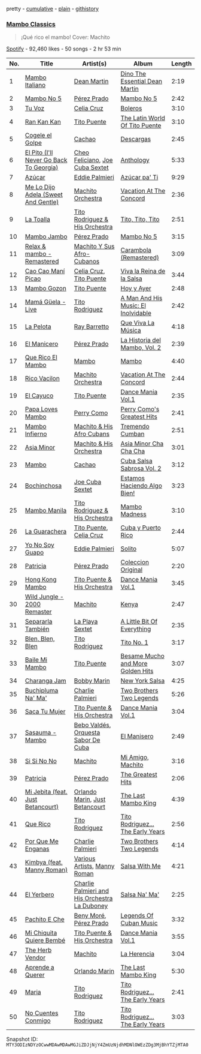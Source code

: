 pretty - [cumulative](/playlists/cumulative/37i9dQZF1DWY3wGocULdzX.md) - [plain](/playlists/plain/37i9dQZF1DWY3wGocULdzX) - [githistory](https://github.githistory.xyz/mackorone/spotify-playlist-archive/blob/main/playlists/plain/37i9dQZF1DWY3wGocULdzX)

### [Mambo Classics](https://open.spotify.com/playlist/37i9dQZF1DWY3wGocULdzX)

> ¡Qué rico el mambo! Cover: Machito

[Spotify](https://open.spotify.com/user/spotify) - 92,460 likes - 50 songs - 2 hr 53 min

| No. | Title | Artist(s) | Album | Length |
|---|---|---|---|---|
| 1 | [Mambo Italiano](https://open.spotify.com/track/5G4JTc4HlIsg7CyiDwoPV2) | [Dean Martin](https://open.spotify.com/artist/49e4v89VmlDcFCMyDv9wQ9) | [Dino The Essential Dean Martin](https://open.spotify.com/album/6D5uTxoH304RXHiLISapHj) | 2:19 |
| 2 | [Mambo No 5](https://open.spotify.com/track/6fJnlY8rYqC37J2u2OeEMf) | [Pérez Prado](https://open.spotify.com/artist/1ZKhPkCXXgtiGgALn4OYtT) | [Mambo No 5](https://open.spotify.com/album/1uTfiWvskpE7pQ7on5qnWi) | 2:42 |
| 3 | [Tu Voz](https://open.spotify.com/track/1lQWRMxlvahpRLzrwSIXNH) | [Celia Cruz](https://open.spotify.com/artist/2weA6hhVqTIN2gSn9PUB9U) | [Boleros](https://open.spotify.com/album/7DSbg77hDxJs4dnvi1qVgj) | 3:10 |
| 4 | [Ran Kan Kan](https://open.spotify.com/track/3FCN9xduajof2MGIJbWdGe) | [Tito Puente](https://open.spotify.com/artist/6SPpCqM8gOzrtICAxN5NuX) | [The Latin World Of Tito Puente](https://open.spotify.com/album/4jDlifFGsIq4Am1bSbCXVH) | 3:10 |
| 5 | [Cogele el Golpe](https://open.spotify.com/track/0lunMiZlsZ7U854GvHMyVZ) | [Cachao](https://open.spotify.com/artist/1Qa5p9ajnRIvq7bfsdtzqQ) | [Descargas](https://open.spotify.com/album/4ghddg6ZQtBZEEoFODQs5W) | 2:45 |
| 6 | [El Pito \(I'll Never Go Back To Georgia\)](https://open.spotify.com/track/4urZ7xOhe9Ss1Yi2t9a9NY) | [Cheo Feliciano](https://open.spotify.com/artist/1Ypa8o8muvDcgOt1YYtcOC), [Joe Cuba Sextet](https://open.spotify.com/artist/7glnjTMVq4r8iNugFbuIqj) | [Anthology](https://open.spotify.com/album/3ukST4dz4n39IwgDiFTk8x) | 5:33 |
| 7 | [Azúcar](https://open.spotify.com/track/4j0CkYOhOdPyWjfpEL1sWM) | [Eddie Palmieri](https://open.spotify.com/artist/2VviFtXYreO6Zn9n8Ibk6C) | [Azúcar pa' Ti](https://open.spotify.com/album/7ABnsWLl8iiyVqkpR9ZRGT) | 9:29 |
| 8 | [Me Lo Dijo Adela \(Sweet And Gentle\)](https://open.spotify.com/track/52kWckaWi8zDRL3r2fQoPv) | [Machito Orchestra](https://open.spotify.com/artist/38FHSGePCxtSwgzzInXhVe) | [Vacation At The Concord](https://open.spotify.com/album/7thOtRH5Z0D9WVyWs8LhWJ) | 2:36 |
| 9 | [La Toalla](https://open.spotify.com/track/7H6Hu1KiXJGh2HnTIkJywv) | [Tito Rodriguez & His Orchestra](https://open.spotify.com/artist/67HW6PKDXtSXN6ANTEQemN) | [Tito, Tito, Tito](https://open.spotify.com/album/18vrXXXmrzZ5os8lqLYn2k) | 2:51 |
| 10 | [Mambo Jambo](https://open.spotify.com/track/5RZ0Y8ae2DuIBPRNjVGkch) | [Pérez Prado](https://open.spotify.com/artist/1ZKhPkCXXgtiGgALn4OYtT) | [Mambo No 5](https://open.spotify.com/album/1uTfiWvskpE7pQ7on5qnWi) | 3:15 |
| 11 | [Relax & mambo \- Remastered](https://open.spotify.com/track/2MF3bZLaQI65YjRp7H4A1D) | [Machito Y Sus Afro\-Cubanos](https://open.spotify.com/artist/4Xh7yiscGNnJXmwaZcaloB) | [Carambola \(Remastered\)](https://open.spotify.com/album/76O9p5w3ZRzxtbE7KtCUU6) | 3:09 |
| 12 | [Cao Cao Maní Picao](https://open.spotify.com/track/4jrV8b9VyVl0bGRDrlReSt) | [Celia Cruz](https://open.spotify.com/artist/2weA6hhVqTIN2gSn9PUB9U), [Tito Puente](https://open.spotify.com/artist/6SPpCqM8gOzrtICAxN5NuX) | [Viva la Reina de la Salsa](https://open.spotify.com/album/5sj5rxV32E8izCz99fNFLU) | 3:44 |
| 13 | [Mambo Gozon](https://open.spotify.com/track/0hk1gSyn3wKgdxqF6qaKUZ) | [Tito Puente](https://open.spotify.com/artist/6SPpCqM8gOzrtICAxN5NuX) | [Hoy y Ayer](https://open.spotify.com/album/1Gg0LMPxbrR8SCXtAMveyG) | 2:48 |
| 14 | [Mamá Güela \- Live](https://open.spotify.com/track/4peboQ0PfWsLbjYNYSPgmB) | [Tito Rodriguez](https://open.spotify.com/artist/10n4KkyM4UDt4pf9H4aDlS) | [A Man And His Music: El Inolvidable](https://open.spotify.com/album/7101EVthCwrld4QKetHmb6) | 2:42 |
| 15 | [La Pelota](https://open.spotify.com/track/4DkK1PenbmoVjSEFMurUFp) | [Ray Barretto](https://open.spotify.com/artist/2h4ndKS2vRWeFLpq8ARu0D) | [Que Viva La Música](https://open.spotify.com/album/567VtThAiuol6fSWSPPTNV) | 4:18 |
| 16 | [El Manicero](https://open.spotify.com/track/4A0iCzLqX0bmDuDq1YAT59) | [Pérez Prado](https://open.spotify.com/artist/1ZKhPkCXXgtiGgALn4OYtT) | [La Historia del Mambo, Vol\. 2](https://open.spotify.com/album/6fJdrjyuTWOeZboh03i01n) | 2:39 |
| 17 | [Que Rico El Mambo](https://open.spotify.com/track/4ucHP0s9uWaloTQ5HbVyiy) | [Mambo](https://open.spotify.com/artist/3QQyOPRmd24X1Q4ZbYCrQN) | [Mambo](https://open.spotify.com/album/5KAeqB0YySMuy7F7VXVjQo) | 4:40 |
| 18 | [Rico Vacilon](https://open.spotify.com/track/22vnfqgJeAKZmVhhK6tXnk) | [Machito Orchestra](https://open.spotify.com/artist/38FHSGePCxtSwgzzInXhVe) | [Vacation At The Concord](https://open.spotify.com/album/7thOtRH5Z0D9WVyWs8LhWJ) | 2:44 |
| 19 | [El Cayuco](https://open.spotify.com/track/3j05qtcQlRIVF0a2DOoO68) | [Tito Puente](https://open.spotify.com/artist/6SPpCqM8gOzrtICAxN5NuX) | [Dance Mania Vol.1](https://open.spotify.com/album/1XjabdmwipT62cLSZV45SU) | 2:35 |
| 20 | [Papa Loves Mambo](https://open.spotify.com/track/5A4gzphhD7SyZZhQeda8Vv) | [Perry Como](https://open.spotify.com/artist/5v8jlSmAQfrkTjAlpUfWtu) | [Perry Como's Greatest Hits](https://open.spotify.com/album/1Xn52rnZPmftC6oPyNOTfv) | 2:41 |
| 21 | [Mambo Infierno](https://open.spotify.com/track/37IPOyonJjOLmOlns8RXhx) | [Machito & His Afro Cubans](https://open.spotify.com/artist/48uvJVs3amPDYGr4EZoRg9) | [Tremendo Cumban](https://open.spotify.com/album/14u4OthZTF7D0z40hy7OmK) | 2:51 |
| 22 | [Asia Minor](https://open.spotify.com/track/1ZU7un2BX6J98BibBv8cmO) | [Machito & His Orchestra](https://open.spotify.com/artist/14IhDLK3FnairSloyYjw9h) | [Asia Minor Cha Cha Cha](https://open.spotify.com/album/0OelWTAicp39Y93KJBWJA2) | 3:01 |
| 23 | [Mambo](https://open.spotify.com/track/5EHfeFLbEWeYeNDzTyFby2) | [Cachao](https://open.spotify.com/artist/1Qa5p9ajnRIvq7bfsdtzqQ) | [Cuba Salsa Sabrosa Vol\. 2](https://open.spotify.com/album/4TRIu8j6ea1pfnPMzbrHjT) | 3:12 |
| 24 | [Bochinchosa](https://open.spotify.com/track/7L4eODuSL77fkoVioQD0Mo) | [Joe Cuba Sextet](https://open.spotify.com/artist/7glnjTMVq4r8iNugFbuIqj) | [Estamos Haciendo Algo Bien!](https://open.spotify.com/album/6qbLn5WNxrKGzzYQENyUmX) | 3:23 |
| 25 | [Mambo Manila](https://open.spotify.com/track/0gyejcE44IsekC8hL6aylF) | [Tito Rodriguez & His Orchestra](https://open.spotify.com/artist/67HW6PKDXtSXN6ANTEQemN) | [Mambo Madness](https://open.spotify.com/album/37adSaGjRerybXzNjcry13) | 3:10 |
| 26 | [La Guarachera](https://open.spotify.com/track/7kWdf24d03AheJu4KF4mo3) | [Tito Puente](https://open.spotify.com/artist/6SPpCqM8gOzrtICAxN5NuX), [Celia Cruz](https://open.spotify.com/artist/2weA6hhVqTIN2gSn9PUB9U) | [Cuba y Puerto Rico](https://open.spotify.com/album/1P7Ucst33FwWbnoCj0TlNw) | 2:44 |
| 27 | [Yo No Soy Guapo](https://open.spotify.com/track/5xg8xey3cg0LvsY72ssgeI) | [Eddie Palmieri](https://open.spotify.com/artist/2VviFtXYreO6Zn9n8Ibk6C) | [Solito](https://open.spotify.com/album/6AY69nRRUOsqIoQauepZM2) | 5:07 |
| 28 | [Patricia](https://open.spotify.com/track/2bwhOdCOLgQ8v6xStAqnju) | [Pérez Prado](https://open.spotify.com/artist/1ZKhPkCXXgtiGgALn4OYtT) | [Coleccion Original](https://open.spotify.com/album/1hu7GjmtnChBUBDLZjb2Mb) | 2:20 |
| 29 | [Hong Kong Mambo](https://open.spotify.com/track/1QLC5yG0vyDMXsShhpsGsX) | [Tito Puente & His Orchestra](https://open.spotify.com/artist/1zN5Et4jcH3XQ0b60IGmp1) | [Dance Mania Vol.1](https://open.spotify.com/album/1XjabdmwipT62cLSZV45SU) | 3:45 |
| 30 | [Wild Jungle \- 2000 Remaster](https://open.spotify.com/track/0uoOBKdEsBzqKjondmUTli) | [Machito](https://open.spotify.com/artist/3mdrgtEX1xhiauu3Pn06LL) | [Kenya](https://open.spotify.com/album/1BHUIrORQwywRkl5cjapQz) | 2:47 |
| 31 | [Separarla También](https://open.spotify.com/track/2uUimJq18JcrZjgkuvLuMa) | [La Playa Sextet](https://open.spotify.com/artist/2sOjbVJo60mStZl19NDcUn) | [A Little Bit Of Everything](https://open.spotify.com/album/49CPTtkajDw9XAcUafNgrY) | 2:35 |
| 32 | [Blen, Blen, Blen](https://open.spotify.com/track/0koL9KgFF8DiuNExstwl4X) | [Tito Rodriguez](https://open.spotify.com/artist/10n4KkyM4UDt4pf9H4aDlS) | [Tito No\. 1](https://open.spotify.com/album/7CRlAAlopAiJb5jimIkCGn) | 3:17 |
| 33 | [Baile Mi Mambo](https://open.spotify.com/track/4hj0qM3g6ioPpDdBqBxVGK) | [Tito Puente](https://open.spotify.com/artist/6SPpCqM8gOzrtICAxN5NuX) | [Besame Mucho and More Golden Hits](https://open.spotify.com/album/55iu99b3CQUneNy1hTeRig) | 3:07 |
| 34 | [Charanga Jam](https://open.spotify.com/track/3iHMDoxbOqkoA9uUJR2yes) | [Bobby Marin](https://open.spotify.com/artist/1M6SRxoB7bSY1M8WbwIeF3) | [New York Salsa](https://open.spotify.com/album/1v4ffpwV9H6YkuZ2jVF9wu) | 4:25 |
| 35 | [Buchipluma Na' Ma'](https://open.spotify.com/track/66eyTpvxV8aMlyR1gN6XHt) | [Charlie Palmieri](https://open.spotify.com/artist/1qNctKAgK8LDV3agmP8ukS) | [Two Brothers Two Legends](https://open.spotify.com/album/4znxzsJdCVRIdANotJMDwh) | 5:26 |
| 36 | [Saca Tu Mujer](https://open.spotify.com/track/6E2a4v0Sj2I5vAuaJb2UMO) | [Tito Puente & His Orchestra](https://open.spotify.com/artist/1zN5Et4jcH3XQ0b60IGmp1) | [Dance Mania Vol.1](https://open.spotify.com/album/1XjabdmwipT62cLSZV45SU) | 3:04 |
| 37 | [Sasauma \- Mambo](https://open.spotify.com/track/0gxKSoP8PGv1Xwis1J2EWO) | [Bebo Valdés](https://open.spotify.com/artist/3qeECzqe5c7ssusMaDdwbj), [Orquesta Sabor De Cuba](https://open.spotify.com/artist/59ZNpioUB3Erkn4cZy1eGO) | [El Manisero](https://open.spotify.com/album/35GjYQu1NvqoJz1uXbtddK) | 2:49 |
| 38 | [Si Si No No](https://open.spotify.com/track/0u7PjYa0zIkQSor0a3gFgJ) | [Machito](https://open.spotify.com/artist/3mdrgtEX1xhiauu3Pn06LL) | [Mi Amigo, Machito](https://open.spotify.com/album/2lKq4rYdg8Byf3O7EkiZap) | 3:16 |
| 39 | [Patricia](https://open.spotify.com/track/4wO8kx1gRvcTP10kqpo6VH) | [Pérez Prado](https://open.spotify.com/artist/1ZKhPkCXXgtiGgALn4OYtT) | [The Greatest Hits](https://open.spotify.com/album/0vGItNEPaOCI3mOB7he2Ux) | 2:06 |
| 40 | [Mi Jebita \(feat\. Just Betancourt\)](https://open.spotify.com/track/3Qt23kKNKJot7OaC2ywCFx) | [Orlando Marin](https://open.spotify.com/artist/1uH7tVnnXDsQWjtJOZH5ID), [Just Betancourt](https://open.spotify.com/artist/1qnB8QE8FRjCjrGgVehIwp) | [The Last Mambo King](https://open.spotify.com/album/3NqOdIbHCHnw1wbfYBWv9j) | 4:39 |
| 41 | [Que Rico](https://open.spotify.com/track/0h4r17dBbbT9TV5YZxQO0Z) | [Tito Rodriguez](https://open.spotify.com/artist/10n4KkyM4UDt4pf9H4aDlS) | [Tito Rodriguez..\. The Early Years](https://open.spotify.com/album/4k1RqHzMQgsODHYkMJHAMY) | 2:56 |
| 42 | [Por Que Me Enganas](https://open.spotify.com/track/6a5wswScOVS0b7Zns14jQ5) | [Charlie Palmieri](https://open.spotify.com/artist/1qNctKAgK8LDV3agmP8ukS) | [Two Brothers Two Legends](https://open.spotify.com/album/4znxzsJdCVRIdANotJMDwh) | 4:14 |
| 43 | [Kimbya \(feat\. Manny Roman\)](https://open.spotify.com/track/5F9gVtm6rD5uGlkPgfXzRt) | [Various Artists](https://open.spotify.com/artist/0LyfQWJT6nXafLPZqxe9Of), [Manny Roman](https://open.spotify.com/artist/1ovL4YOHbcfY0OFDC5b8ap) | [Salsa With Me](https://open.spotify.com/album/3kTrNkkPo0Vi3X5RSI6ygQ) | 4:21 |
| 44 | [El Yerbero](https://open.spotify.com/track/0Ix8RTtzO4v6lC8mlpXkVq) | [Charlie Palmieri and His Orchestra La Duboney](https://open.spotify.com/artist/1jqzqfKGgaSN517pbyIdRh) | [Salsa Na' Ma'](https://open.spotify.com/album/1ETJ89KjLOTBrBrAG2Dv8W) | 2:25 |
| 45 | [Pachito E Che](https://open.spotify.com/track/5ZYO9ETsTxLMXfhzSmUTfA) | [Beny Moré](https://open.spotify.com/artist/1Sp47peMTI9na8FTY4yHJw), [Pérez Prado](https://open.spotify.com/artist/1ZKhPkCXXgtiGgALn4OYtT) | [Legends Of Cuban Music](https://open.spotify.com/album/6tviOtL10UFy6Or8rpjlfR) | 3:32 |
| 46 | [Mi Chiquita Quiere Bembé](https://open.spotify.com/track/5GbOYy9AZHOjeZCd3gAa2D) | [Tito Puente & His Orchestra](https://open.spotify.com/artist/1zN5Et4jcH3XQ0b60IGmp1) | [Dance Mania Vol.1](https://open.spotify.com/album/1XjabdmwipT62cLSZV45SU) | 3:55 |
| 47 | [The Herb Vendor](https://open.spotify.com/track/3ZIClXUDVFwnvUssqD3OKU) | [Machito](https://open.spotify.com/artist/3mdrgtEX1xhiauu3Pn06LL) | [La Herencia](https://open.spotify.com/album/3GOBlGfrkA9AmjdsBcRX3G) | 3:04 |
| 48 | [Aprende a Querer](https://open.spotify.com/track/0E9Vx2zk4gNdteduH9tNE7) | [Orlando Marin](https://open.spotify.com/artist/1uH7tVnnXDsQWjtJOZH5ID) | [The Last Mambo King](https://open.spotify.com/album/3NqOdIbHCHnw1wbfYBWv9j) | 5:30 |
| 49 | [Maria](https://open.spotify.com/track/1vywnMmHHTm8D4zpqq4TdP) | [Tito Rodriguez](https://open.spotify.com/artist/10n4KkyM4UDt4pf9H4aDlS) | [Tito Rodriguez..\. The Early Years](https://open.spotify.com/album/4k1RqHzMQgsODHYkMJHAMY) | 2:41 |
| 50 | [No Cuentes Conmigo](https://open.spotify.com/track/55mhyCZbjoVCelyCmwR3du) | [Tito Rodriguez](https://open.spotify.com/artist/10n4KkyM4UDt4pf9H4aDlS) | [Tito Rodriguez..\. The Early Years](https://open.spotify.com/album/4k1RqHzMQgsODHYkMJHAMY) | 3:03 |

Snapshot ID: `MTY3ODIzNDYzOCwwMDAwMDAwMGJiZDJjNjY4ZmUzNjdhMDNlOWEzZDg3MjBhYTZjMTA0`
